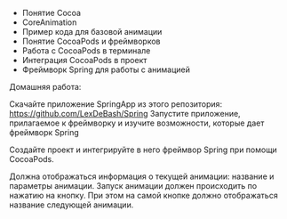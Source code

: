 * Понятие Cocoa
* CoreAnimation
* Пример кода для базовой анимации
* Понятие CocoaPods и фреймворков
* Работа с CocoaPods в терминале
* Интеграция CocoaPods в проект
* Фреймворк Spring для работы с анимацией

Домашняя работа:

Скачайте приложение SpringApp из этого репозитория: https://github.com/LexDeBash/Spring
Запустите приложение, прилагаемое к фреймворку и изучите возможности, которые дает фреймворк Spring
 

Создайте проект и интегрируйте в него фреймвор Spring при помощи CocoaPods.

Должна отображаться информация о текущей анимации: название и параметры анимации.
Запуск анимации должен происходить по нажатию на кнопку. При этом на самой кнопке должно отображаться название следующей анимации.
